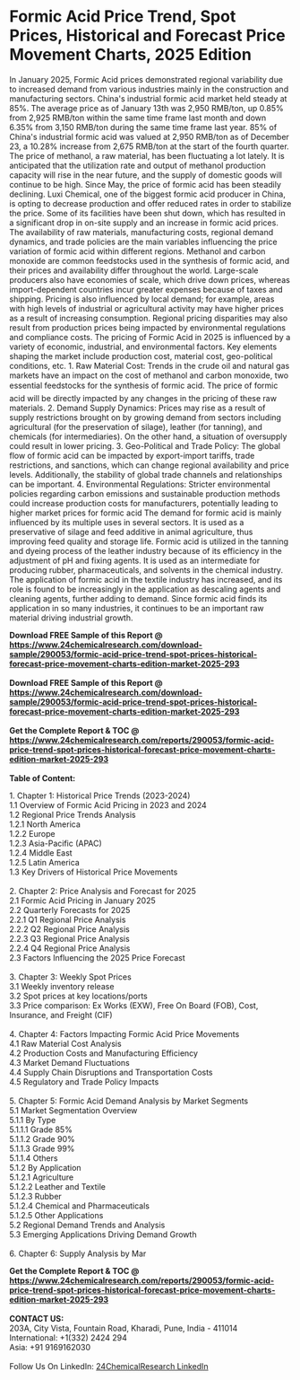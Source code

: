 <h1>Formic Acid Price Trend, Spot Prices, Historical and Forecast Price Movement Charts, 2025 Edition</h1><p>In January 2025, Formic Acid prices demonstrated regional variability due to increased demand from various industries mainly in the construction and manufacturing sectors. China's industrial formic acid market held steady at 85%. The average price as of January 13th was 2,950 RMB/ton, up 0.85% from 2,925 RMB/ton within the same time frame last month and down 6.35% from 3,150 RMB/ton during the same time frame last year. 85% of China's industrial formic acid was valued at 2,950 RMB/ton as of December 23, a 10.28% increase from 2,675 RMB/ton at the start of the fourth quarter. 
The price of methanol, a raw material, has been fluctuating a lot lately. It is anticipated that the utilization rate and output of methanol production capacity will rise in the near future, and the supply of domestic goods will continue to be high. Since May, the price of formic acid has been steadily declining. Luxi Chemical, one of the biggest formic acid producer in China, is opting to decrease production and offer reduced rates in order to stabilize the price. Some of its facilities have been shut down, which has resulted in a significant drop in on-site supply and an increase in formic acid prices.
The availability of raw materials, manufacturing costs, regional demand dynamics, and trade policies are the main variables influencing the price variation of formic acid within different regions. Methanol and carbon monoxide are common feedstocks used in the synthesis of formic acid, and their prices and availability differ throughout the world. Large-scale producers also have economies of scale, which drive down prices, whereas import-dependent countries incur greater expenses because of taxes and shipping. Pricing is also influenced by local demand; for example, areas with high levels of industrial or agricultural activity may have higher prices as a result of increasing consumption. Regional pricing disparities may also result from production prices being impacted by environmental regulations and compliance costs.
The pricing of Formic Acid in 2025 is influenced by a variety of economic, industrial, and environmental factors. Key elements shaping the market include production cost, material cost, geo-political conditions, etc.
1. Raw Material Cost: Trends in the crude oil and natural gas markets have an impact on the cost of methanol and carbon monoxide, two essential feedstocks for the synthesis of formic acid. The price of formic acid will be directly impacted by any changes in the pricing of these raw materials.
2. Demand Supply Dynamics: Prices may rise as a result of supply restrictions brought on by growing demand from sectors including agricultural (for the preservation of silage), leather (for tanning), and chemicals (for intermediaries). On the other hand, a situation of oversupply could result in lower pricing.
3. Geo-Political and Trade Policy: The global flow of formic acid can be impacted by export-import tariffs, trade restrictions, and sanctions, which can change regional availability and price levels. Additionally, the stability of global trade channels and relationships can be important.
4. Environmental Regulations: Stricter environmental policies regarding carbon emissions and sustainable production methods could increase production costs for manufacturers, potentially leading to higher market prices for formic acid
The demand for formic acid is mainly influenced by its multiple uses in several sectors. It is used as a preservative of silage and feed additive in animal agriculture, thus improving feed quality and storage life. Formic acid is utilized in the tanning and dyeing process of the leather industry because of its efficiency in the adjustment of pH and fixing agents. It is used as an intermediate for producing rubber, pharmaceuticals, and solvents in the chemical industry. The application of formic acid in the textile industry has increased, and its role is found to be increasingly in the application as descaling agents and cleaning agents, further adding to demand. Since formic acid finds its application in so many industries, it continues to be an important raw material driving industrial growth.</p><div><b>Download FREE Sample of this Report @ 
            <a href="https://www.24chemicalresearch.com/download-sample/290053/formic-acid-price-trend-spot-prices-historical-forecast-price-movement-charts-edition-market-2025-293">
            https://www.24chemicalresearch.com/download-sample/290053/formic-acid-price-trend-spot-prices-historical-forecast-price-movement-charts-edition-market-2025-293</a></b></div><br><div><b>Download FREE Sample of this Report @ 
            <a href="https://www.24chemicalresearch.com/download-sample/290053/formic-acid-price-trend-spot-prices-historical-forecast-price-movement-charts-edition-market-2025-293">
            https://www.24chemicalresearch.com/download-sample/290053/formic-acid-price-trend-spot-prices-historical-forecast-price-movement-charts-edition-market-2025-293</a></b></div><br><div><b>Get the Complete Report & TOC @ 
            <a href="https://www.24chemicalresearch.com/reports/290053/formic-acid-price-trend-spot-prices-historical-forecast-price-movement-charts-edition-market-2025-293">
            https://www.24chemicalresearch.com/reports/290053/formic-acid-price-trend-spot-prices-historical-forecast-price-movement-charts-edition-market-2025-293</a></b></div><br>
            <b>Table of Content:</b><p>1. Chapter 1: Historical Price Trends (2023-2024)<br />
1.1 Overview of Formic Acid Pricing in 2023 and 2024<br />
1.2 Regional Price Trends Analysis<br />
1.2.1 North America<br />
1.2.2 Europe<br />
1.2.3 Asia-Pacific (APAC)<br />
1.2.4 Middle East<br />
1.2.5 Latin America<br />
1.3 Key Drivers of Historical Price Movements<br />
<br />
2. Chapter 2: Price Analysis and Forecast for 2025<br />
2.1 Formic Acid Pricing in January 2025<br />
2.2 Quarterly Forecasts for 2025<br />
2.2.1 Q1 Regional Price Analysis<br />
2.2.2 Q2 Regional Price Analysis<br />
2.2.3 Q3 Regional Price Analysis<br />
2.2.4 Q4 Regional Price Analysis<br />
2.3 Factors Influencing the 2025 Price Forecast<br />
<br />
3. Chapter 3: Weekly Spot Prices<br />
3.1 Weekly inventory release<br />
3.2 Spot prices at key locations/ports<br />
3.3 Price comparison: Ex Works (EXW), Free On Board (FOB), Cost, Insurance, and Freight (CIF)<br />
<br />
4. Chapter 4: Factors Impacting Formic Acid Price Movements<br />
4.1 Raw Material Cost Analysis<br />
4.2 Production Costs and Manufacturing Efficiency<br />
4.3 Market Demand Fluctuations<br />
4.4 Supply Chain Disruptions and Transportation Costs<br />
4.5 Regulatory and Trade Policy Impacts<br />
<br />
5. Chapter 5: Formic Acid Demand Analysis by Market Segments<br />
5.1 Market Segmentation Overview<br />
5.1.1 By Type<br />
5.1.1.1 Grade 85%<br />
5.1.1.2 Grade 90%<br />
5.1.1.3 Grade 99%<br />
5.1.1.4 Others<br />
5.1.2 By Application<br />
5.1.2.1 Agriculture<br />
5.1.2.2 Leather and Textile<br />
5.1.2.3 Rubber<br />
5.1.2.4 Chemical and Pharmaceuticals<br />
5.1.2.5 Other Applications<br />
5.2 Regional Demand Trends and Analysis<br />
5.3 Emerging Applications Driving Demand Growth<br />
<br />
6. Chapter 6: Supply Analysis by Mar</p><div><b>Get the Complete Report & TOC @ 
            <a href="https://www.24chemicalresearch.com/reports/290053/formic-acid-price-trend-spot-prices-historical-forecast-price-movement-charts-edition-market-2025-293">
            https://www.24chemicalresearch.com/reports/290053/formic-acid-price-trend-spot-prices-historical-forecast-price-movement-charts-edition-market-2025-293</a></b></div><br><b>CONTACT US:</b><br>
            203A, City Vista, Fountain Road, Kharadi, Pune, India - 411014<br>
            International: +1(332) 2424 294<br>
            Asia: +91 9169162030 <br><br>
            Follow Us On LinkedIn: <a href="https://www.linkedin.com/company/24chemicalresearch/">24ChemicalResearch LinkedIn</a>